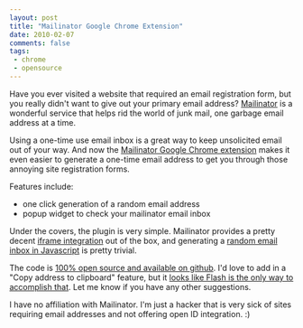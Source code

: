 ```yaml
---
layout: post
title: "Mailinator Google Chrome Extension"
date: 2010-02-07
comments: false
tags:
 - chrome
 - opensource
---
```





Have you ever visited a website that required an email registration form, but you really didn't want to give out your primary email address? [Mailinator](http://www.mailinator.com/) is a wonderful service that helps rid the world of junk mail, one garbage email address at a time.


Using a one-time use email inbox is a great way to keep unsolicited email out of your way. And now the [Mailinator Google Chrome extension](https://chrome.google.com/extensions/detail/bcnflfkionidoobcineimfoollmbalbp) makes it even easier to generate a one-time email address to get you through those annoying site registration forms.


Features include:


  - one click generation of a random email address
  - popup widget to check your mailinator email inbox





Under the covers, the plugin is very simple. Mailinator provides a pretty decent [iframe integration](http://www.mailinator.com/widgetmaker.jsp) out of the box, and generating a [random email inbox in Javascript](http://www.broofa.com/Tools/Math.uuid.js) is pretty trivial.


The code is [100% open source and available on github](http://github.com/wireframe/mailinator-chrome-extension). I'd love to add in a "Copy address to clipboard" feature, but it [looks like Flash is the only way to accomplish that](http://stackoverflow.com/questions/127040/put-text-on-the-clipboard-with-firefox-safari-and-chrome). Let me know if you have any other suggestions.


I have no affiliation with Mailinator. I'm just a hacker that is very sick of sites requiring email addresses and not offering open ID integration. :)
